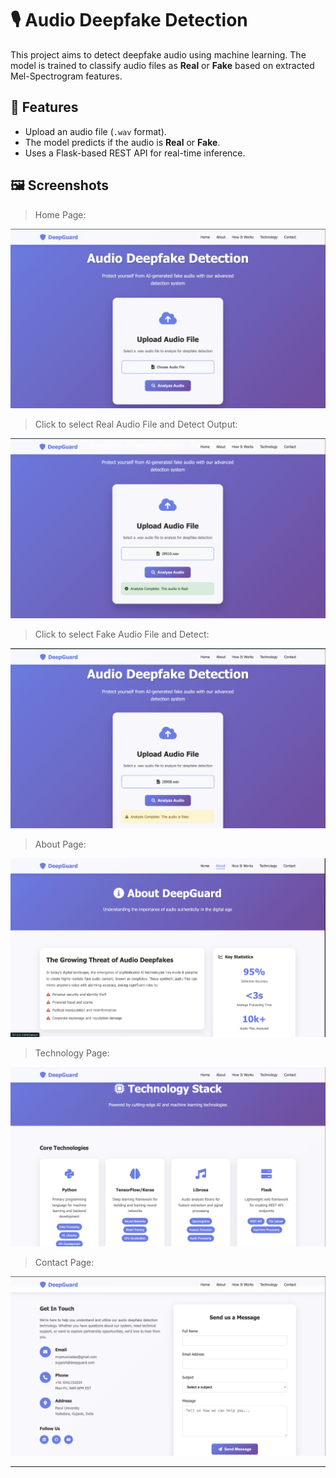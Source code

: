 # 🎙️ Audio Deepfake Detection

This project aims to detect deepfake audio using machine learning. The model is trained to classify audio files as **Real** or **Fake** based on extracted Mel-Spectrogram features.

## 🚀 Features
- Upload an audio file (`.wav` format).
- The model predicts if the audio is **Real** or **Fake**.
- Uses a Flask-based REST API for real-time inference.

## 🖼️ Screenshots

> Home Page:

![Home Page](images/1.png)

> Click to select Real Audio File and Detect Output:

![Predict Real Page](images/2.png)

> Click to select Fake Audio File and Detect:

![Predict Fake Page](images/3.png)

> About Page:

![About Page](images/4.png)

> Technology Page:

![Technology Page](images/5.png)

> Contact Page:

![Contact Page](images/6.png)

------------------------------------------------------------------------------------------------------------------------------------------------------

